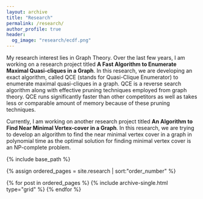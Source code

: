 ```yaml
---
layout: archive
title: "Research"
permalink: /research/
author_profile: true
header:
  og_image: "research/ecdf.png"
---
```


My research interest lies in Graph Theory. Over the last few years, I am working on a research project titled **A Fast Algorithm to Enumerate Maximal Quasi-cliques in a Graph**. In this research, we are developing an exact algorithm, called QCE (stands for Quasi-Clique Enumerator) to enumerate maximal quasi-cliques in a graph. QCE is a reverse search algorithm along with effective pruning techniques employed from graph theory. QCE runs significantly faster than other competitors as well as takes less or comparable amount of memory because of these pruning techniques.

Currently, I am working on another research project titled **An Algorithm to Find Near Minimal Vertex-cover in a Graph**. In this research, we are trying to develop an algorithm to find the near minimal vertex cover in a graph in polynomial time as the optimal solution for finding minimal vertex cover is an NP-complete problem.


<nbsp>

{% include base_path %}

{% assign ordered_pages = site.research | sort:"order_number" %}

{% for post in ordered_pages %}
  {% include archive-single.html type="grid" %}
{% endfor %}
